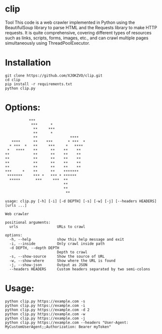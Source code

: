 # clip
Tool This code is a web crawler implemented in Python using the BeautifulSoup library to parse HTML and the Requests library to make HTTP requests. It is quite comprehensive, covering different types of resources such as links, scripts, forms, images, etc., and can crawl multiple pages simultaneously using ThreadPoolExecutor.

# Installation
```
git clone https://github.com/XJOKZVO/clip.git
cd clip
pip install -r requirements.txt
python clip.py
```

# Options:
```
           ***                        
            ***      *                
             **     ***               
             **      *                
             **               ****    
   ****      **    ***       * ***  * 
  * ***  *   **     ***     *   ****  
 *   ****    **      **    **    **   
**           **      **    **    **   
**           **      **    **    **   
**           **      **    **    **   
**           **      **    **    **   
***     *    **      **    *******    
 *******     *** *   *** * ******     
  *****       ***     ***  **         
                           **         
                           **         
                            **        

usage: clip.py [-h] [-i] [-d DEPTH] [-s] [-w] [-j] [--headers HEADERS] [urls ...]

Web crawler

positional arguments:
  urls                  URLs to crawl

options:
  -h, --help            show this help message and exit
  -i, --inside          Only crawl inside path
  -d DEPTH, --depth DEPTH
                        Depth to crawl
  -s, --show-source     Show the source of URL
  -w, --show-where      Show where the URL is found
  -j, --show-json       Output as JSON
  --headers HEADERS     Custom headers separated by two semi-colons
```

# Usage:
```
python clip.py https://example.com -s
python clip.py https://example.com -i
python clip.py https://example.com -d 2
python clip.py https://example.com -w
python clip.py https://example.com -j
python clip.py https://example.com --headers "User-Agent: MyCustomUserAgent;;Authorization: Bearer myToken"
```
